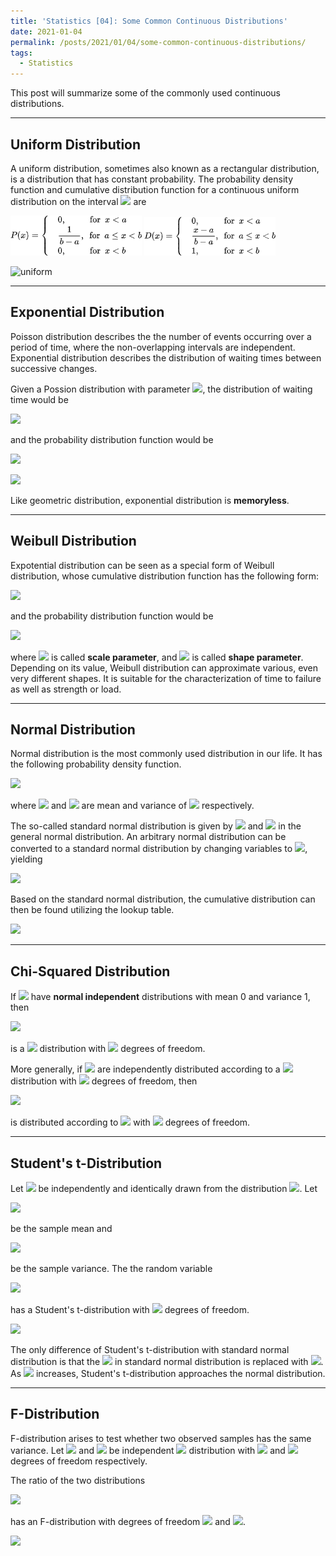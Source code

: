 ```yaml
---
title: 'Statistics [04]: Some Common Continuous Distributions'
date: 2021-01-04
permalink: /posts/2021/01/04/some-common-continuous-distributions/
tags:
  - Statistics
---
```


This post will summarize some of the commonly used continuous distributions.

---
## Uniform Distribution
A uniform distribution, sometimes also known as a rectangular distribution, is a distribution that has constant probability. The probability density function and cumulative distribution function for a continuous uniform distribution on the interval <img src="https://render.githubusercontent.com/render/math?math=[a, b]"> are

<img src="/images/statistics/Uniform11.png" width="210"/>

<img src="/images/statistics/Uniform22.png" width="210"/>

![uniform](https://mathworld.wolfram.com/images/eps-svg/UniformDistribution_651.svg)

---
## Exponential Distribution
Poisson distribution describes the the number of events occurring over a period of time, where the non-overlapping intervals are independent. Exponential distribution describes the distribution of waiting times between successive changes.

Given a Possion distribution with parameter <img src="https://render.githubusercontent.com/render/math?math=\nu">, the distribution of waiting time would be

<img src="https://render.githubusercontent.com/render/math?math=D(x) = P(X\leq x) = 1 - P(X>x) = 1 - \dfrac{\nu^0e^{-\nu x}}{0!} = 1 - e^{-\nu x} (x > 0)">

and the probability distribution function would be 

<img src="https://render.githubusercontent.com/render/math?math=P(x) = D\text{'}(x) = \nu e^{-\nu x} (x > 0) ">

![](https://mathworld.wolfram.com/images/eps-svg/ExponentialDistribution_1000.svg)

Like geometric distribution, exponential distribution is __memoryless__.

---
## Weibull Distribution
Expotential distribution can be seen as a special form of Weibull distribution, whose cumulative distribution function has the following form:

<img src="https://render.githubusercontent.com/render/math?math=D(x) =  1 - e^{-\left({x}\text{/}{\beta}\right)^\alpha} (x > 0)">

and the probability distribution function would be 

<img src="https://render.githubusercontent.com/render/math?math=P(x) = \alpha\beta^{-\alpha}x^{\alpha-1}e^{-\left({x}\text{/}{\beta}\right)^\alpha} (x > 0) ">

where <img src="https://render.githubusercontent.com/render/math?math=\beta"> is called __scale parameter__, and <img src="https://render.githubusercontent.com/render/math?math=\alpha"> is called __shape parameter__. Depending on its value, Weibull distribution can approximate various, even very different shapes. It is suitable for the characterization of time to failure as well as strength or load.

---
## Normal Distribution
Normal distribution is the most commonly used distribution in our life. It has the following probability density function.

<img src="https://render.githubusercontent.com/render/math?math=P(x) = \dfrac{1}{\sigma\sqrt{2\pi}}e^{-(x-\mu)^2\text{/}(2\sigma^2)} ">

where <img src="https://render.githubusercontent.com/render/math?math=\mu"> and <img src="https://render.githubusercontent.com/render/math?math=\sigma^2"> are mean and variance of <img src="https://render.githubusercontent.com/render/math?math=X"> respectively.

The so-called standard normal distribution is given by <img src="https://render.githubusercontent.com/render/math?math=\mu = 0"> and <img src="https://render.githubusercontent.com/render/math?math=\sigma^2 = 1"> in the general normal distribution. An arbitrary normal distribution can be converted to a standard normal distribution by changing variables to <img src="https://render.githubusercontent.com/render/math?math=z = (X-\mu)\text{/}\sigma">, yielding

<img src="https://render.githubusercontent.com/render/math?math=P(x)dx = \dfrac{1}{\sqrt{2\pi}}e^{-z^2\text{/}2}dz">

Based on the standard normal distribution, the cumulative distribution can then be found utilizing the lookup table.

![](https://mathworld.wolfram.com/images/eps-svg/NormalDistribution_651.svg)

---
## Chi-Squared Distribution
If <img src="https://render.githubusercontent.com/render/math?math=X_i"> have __normal independent__ distributions with mean 0 and variance 1, then

<img src="https://render.githubusercontent.com/render/math?math=Y = {\displaystyle \sum_{i=1}^nX_i^2 \sim \chi_n^2\text{/}\chi^2(n)}">

is a <img src="https://render.githubusercontent.com/render/math?math=\chi^2"> distribution with <img src="https://render.githubusercontent.com/render/math?math=n"> degrees of freedom.

More generally, if <img src="https://render.githubusercontent.com/render/math?math=\chi_i^2"> are independently distributed according to a <img src="https://render.githubusercontent.com/render/math?math=\chi^2"> distribution with <img src="https://render.githubusercontent.com/render/math?math=n_1, n_2, ..., n_k"> degrees of freedom, then

<img src="https://render.githubusercontent.com/render/math?math={\displaystyle \sum_{i=1}^{k}\chi_i^2}">

is distributed according to <img src="https://render.githubusercontent.com/render/math?math=\chi^2"> with <img src="https://render.githubusercontent.com/render/math?math=n = \sum_{i=1}^kn_i"> degrees of freedom. 

---
## Student's t-Distribution
Let <img src="https://render.githubusercontent.com/render/math?math=x_1, x_2, ..., x_n">  be independently and identically drawn from the distribution <img src="https://render.githubusercontent.com/render/math?math=N(\mu, \sigma^2)">. Let 

<img src="https://render.githubusercontent.com/render/math?math=\bar{X} = \dfrac{1}{n}{\displaystyle \sum_{i=1}^nX_i}">

be the sample mean and 

<img src="https://render.githubusercontent.com/render/math?math=S^2 = \dfrac{1}{n-1}{\displaystyle \sum_{i=1}^n(X_i-\bar{X})^2}">

be the sample variance. The the random variable 

<img src="https://render.githubusercontent.com/render/math?math=t = \dfrac{\bar{X} - \mu}{S\text{/}\sqrt{n}}">

has a Student's t-distribution with <img src="https://render.githubusercontent.com/render/math?math=n-1"> degrees of freedom.  

![](https://mathworld.wolfram.com/images/eps-svg/StudentsTDistribution_900.svg)

The only difference of Student's t-distribution with standard normal distribution is that the <img src="https://render.githubusercontent.com/render/math?math=\sigma"> in standard normal distribution is replaced with <img src="https://render.githubusercontent.com/render/math?math=S">. As <img src="https://render.githubusercontent.com/render/math?math=n"> increases, Student's t-distribution approaches the normal distribution.

---
## F-Distribution
F-distribution arises to test whether two observed samples has the same variance. Let <img src="https://render.githubusercontent.com/render/math?math=\chi_m^2"> and <img src="https://render.githubusercontent.com/render/math?math=\chi_n^2"> be independent <img src="https://render.githubusercontent.com/render/math?math=\chi^2"> distribution with <img src="https://render.githubusercontent.com/render/math?math=m"> and <img src="https://render.githubusercontent.com/render/math?math=n"> degrees of freedom respectively. 

The ratio of the two distributions

<img src="https://render.githubusercontent.com/render/math?math=F_{m\text{,}n} = \dfrac{\chi_m^2\text{/}m}{\chi_n^2\text{/}n}">

has an F-distribution with degrees of freedom <img src="https://render.githubusercontent.com/render/math?math=m"> and <img src="https://render.githubusercontent.com/render/math?math=n">. 

![](https://mathworld.wolfram.com/images/eps-svg/FDistribution_650.svg)
